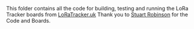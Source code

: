 This folder contains all the code for building, testing and running the LoRa Tracker boards from [LoRaTracker.uk](https://loratracker.uk)
Thank you to [Stuart Robinson](https://github.com/LoRaTracker) for the Code and Boards.